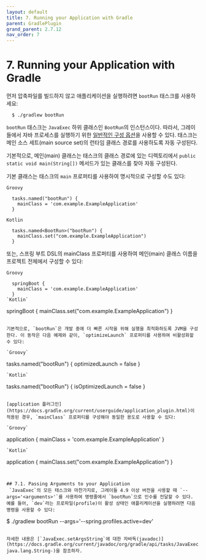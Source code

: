 ```yaml
---
layout: default
title: 7. Running your Application with Gradle
parent: GradlePlugin
grand_parent: 2.7.12
nav_order: 7
---
```



# 7. Running your Application with Gradle
먼저 압축파일를 빌드하지 않고 애플리케이션을 실행하려면 `bootRun` 태스크를 사용하세요:

```
  $ ./gradlew bootRun
```

`bootRun` 태스크는 `JavaExec` 하위 클래스인 `BootRun`의 인스턴스이다. 따라서, 그레이들에서 자바 프로세스를 실행하기 위한 [일반적인 구성 옵션](https://docs.gradle.org/current/dsl/org.gradle.api.tasks.JavaExec.html)을 사용할 수 있다. 태스크는 메인 소스 세트(main source set)의 런타임 클래스 경로를 사용하도록 자동 구성된다.

기본적으로, 메인(main) 클래스는 태스크의 클래스 경로에 있는 디렉토리에서 `public static void main(String[])` 메서드가 있는 클래스를 찾아 자동 구성된다.

기본 클래스는 태스크의 `main` 프로퍼티를 사용하여 명시적으로 구성할 수도 있다:

`Groovy`
```
  tasks.named("bootRun") {
    mainClass = 'com.example.ExampleApplication'
  }
```
`Kotlin`
```
  tasks.named<BootRun>("bootRun") {
    mainClass.set("com.example.ExampleApplication")
  }
```

또는, 스프링 부트 DSL의 mainClass 프로퍼티를 사용하여 메인(main) 클래스 이름을 프로젝트 전체에서 구성할 수 있다:

`Groovy`
```
  springBoot {
    mainClass = 'com.example.ExampleApplication'
  }
`Kotlin`
```
  springBoot {
    mainClass.set("com.example.ExampleApplication")
  }
```

기본적으로, `bootRun`은 개발 중에 더 빠른 시작을 위해 실행을 최적화하도록 JVM을 구성한다. 이 동작은 다음 예제와 같이, `optimizeLaunch` 프로퍼티를 사용하여 비활성화할 수 있다:

`Groovy`
```
  tasks.named("bootRun") {
    optimizedLaunch = false
  }
```
`Kotlin`
```
  tasks.named<BootRun>("bootRun") {
    isOptimizedLaunch = false
  }
```

[application 플러그인](https://docs.gradle.org/current/userguide/application_plugin.html)이 적용된 경우, `mainClass` 프로퍼티를 구성해야 동일한 용도로 사용할 수 있다:

`Groovy`
```
  application {
    mainClass = 'com.example.ExampleApplication'
  }
```
`Kotlin`
```
  application {
    mainClass.set("com.example.ExampleApplication")
  }
```


## 7.1. Passing Arguments to your Application
 `JavaExec`의 모든 태스크와 마찬가지로, 그레이들 4.9 이상 버전을 사용할 때 `--args='<arguments>'`를 사용하여 명령줄에서 `bootRun`으로 인수를 전달할 수 있다. 예를 들어, `dev`라는 프로파일(profile)이 활성 상태인 애플리케이션을 실행하려면 다음 명령을 사용할 수 있다:

```
  $ ./gradlew bootRun --args='--spring.profiles.active=dev'
```

자세한 내용은 [`JavaExec.setArgsString`에 대한 자바독(javadoc)](https://docs.gradle.org/current/javadoc/org/gradle/api/tasks/JavaExec.html#setArgsString-java.lang.String-)을 참조하자.